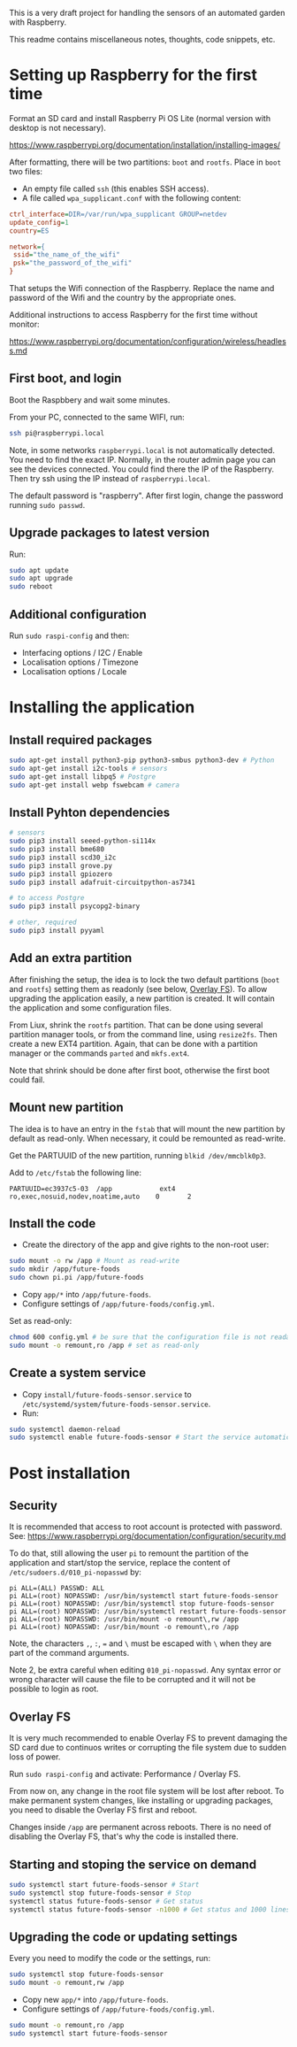 This is a very draft project for handling the sensors of an automated garden with Raspberry.

This readme contains miscellaneous notes, thoughts, code snippets, etc.


# Setting up Raspberry for the first time

Format an SD card and install Raspberry Pi OS Lite (normal version with desktop is not necessary). 

https://www.raspberrypi.org/documentation/installation/installing-images/

After formatting, there will be two partitions: `boot` and `rootfs`. Place in `boot` two files:

- An empty file called `ssh` (this enables SSH access).
- A file called `wpa_supplicant.conf` with the following content:

```ini
ctrl_interface=DIR=/var/run/wpa_supplicant GROUP=netdev
update_config=1
country=ES

network={
 ssid="the_name_of_the_wifi"
 psk="the_password_of_the_wifi"
}
```

That setups the Wifi connection of the Raspberry.
Replace the name and password of the Wifi and the country by the appropriate ones.

Additional instructions to access Raspberry for the first time without monitor:

https://www.raspberrypi.org/documentation/configuration/wireless/headless.md

## First boot, and login

Boot the Raspbbery and wait some minutes.

From your PC, connected to the same WIFI, run:

```sh
ssh pi@raspberrypi.local
```

Note, in some networks `raspberrypi.local` is not automatically detected. You need to find the exact IP. Normally, in the router admin page you can see the devices connected. You could find there the IP of the Raspberry. Then try ssh using the IP instead of `raspberrypi.local`.

The default password is "raspberry". After first login, change the password running `sudo passwd`.

## Upgrade packages to latest version

Run:

```sh
sudo apt update
sudo apt upgrade
sudo reboot
```

## Additional configuration

Run `sudo raspi-config` and then:

- Interfacing options / I2C / Enable
- Localisation options / Timezone
- Localisation options / Locale


# Installing the application

## Install required packages

```sh
sudo apt-get install python3-pip python3-smbus python3-dev # Python
sudo apt-get install i2c-tools # sensors
sudo apt-get install libpq5 # Postgre
sudo apt-get install webp fswebcam # camera
```

## Install Pyhton dependencies

```sh
# sensors
sudo pip3 install seeed-python-si114x
sudo pip3 install bme680
sudo pip3 install scd30_i2c
sudo pip3 install grove.py
sudo pip3 install gpiozero
sudo pip3 install adafruit-circuitpython-as7341

# to access Postgre
sudo pip3 install psycopg2-binary

# other, required
sudo pip3 install pyyaml
```

## Add an extra partition

After finishing the setup, the idea is to lock the two default partitions (`boot` and `rootfs`) setting them as readonly (see below, [Overlay FS](#overlay-fs)). To allow upgrading the application easily, a new partition is created. It will contain the application and some configuration files.

From Liux, shrink the `rootfs` partition. That can be done using several partition manager tools, or from the command line, using `resize2fs`. Then create a new EXT4 partition. Again, that can be done with a partition manager or the commands `parted` and `mkfs.ext4`.

Note that shrink should be done after first boot, otherwise the first boot could fail.

## Mount new partition

The idea is to have an entry in the `fstab` that will mount the new partition by default as read-only. When necessary, it could be remounted as read-write.

Get the PARTUUID of the new partition, running `blkid /dev/mmcblk0p3`.

Add to `/etc/fstab` the following line:

```
PARTUUID=ec3937c5-03  /app            ext4    ro,exec,nosuid,nodev,noatime,auto    0       2
```

## Install the code

- Create the directory of the app and give rights to the non-root user:

```sh
sudo mount -o rw /app # Mount as read-write
sudo mkdir /app/future-foods
sudo chown pi.pi /app/future-foods
```

- Copy `app/*` into `/app/future-foods`.
- Configure settings of `/app/future-foods/config.yml`.

Set as read-only:

```sh
chmod 600 config.yml # be sure that the configuration file is not readable by other users, since it contains sensitive information
sudo mount -o remount,ro /app # set as read-only
```

## Create a system service

- Copy `install/future-foods-sensor.service` to `/etc/systemd/system/future-foods-sensor.service`.
- Run:

```sh
sudo systemctl daemon-reload
sudo systemctl enable future-foods-sensor # Start the service automatically on boot
```


# Post installation

## Security

It is recommended that access to root account is protected with password. See: https://www.raspberrypi.org/documentation/configuration/security.md

To do that, still allowing the user `pi` to remount the partition of the application and start/stop the service, replace the content of `/etc/sudoers.d/010_pi-nopasswd` by:

```
pi ALL=(ALL) PASSWD: ALL
pi ALL=(root) NOPASSWD: /usr/bin/systemctl start future-foods-sensor
pi ALL=(root) NOPASSWD: /usr/bin/systemctl stop future-foods-sensor
pi ALL=(root) NOPASSWD: /usr/bin/systemctl restart future-foods-sensor
pi ALL=(root) NOPASSWD: /usr/bin/mount -o remount\,rw /app
pi ALL=(root) NOPASSWD: /usr/bin/mount -o remount\,ro /app
```

Note, the characters `,`, `:`, `=` and `\` must be escaped with `\` when they are part of the command arguments.

Note 2, be extra careful when editing `010_pi-nopasswd`. Any syntax error or wrong character will cause the file to be corrupted and it will not be possible to login as root.

## Overlay FS

It is very much recommended to enable Overlay FS to prevent damaging the SD card due to continuos writes or corrupting the file system due to sudden loss of power.

Run `sudo raspi-config` and activate: Performance / Overlay FS.

From now on, any change in the root file system will be lost after reboot. To make permanent system changes, like installing or upgrading packages, you need to disable the Overlay FS first and reboot.

Changes inside `/app` are permanent across reboots. There is no need of disabling the Overlay FS, that's why the code is installed there.


## Starting and stoping the service on demand

```sh
sudo systemctl start future-foods-sensor # Start
sudo systemctl stop future-foods-sensor # Stop
systemctl status future-foods-sensor # Get status
systemctl status future-foods-sensor -n1000 # Get status and 1000 lines of logs
```

## Upgrading the code or updating settings

Every you need to modify the code or the settings, run:

```sh
sudo systemctl stop future-foods-sensor
sudo mount -o remount,rw /app
```

- Copy new `app/*` into `/app/future-foods`.
- Configure settings of `/app/future-foods/config.yml`.

```sh
sudo mount -o remount,ro /app
sudo systemctl start future-foods-sensor
```
